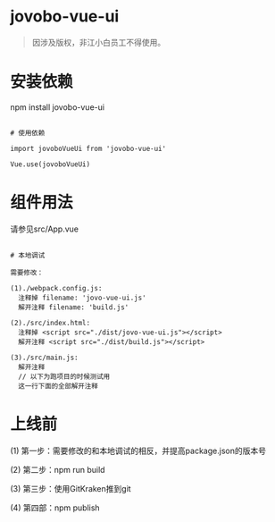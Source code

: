 # jovobo-vue-ui

> 因涉及版权，非江小白员工不得使用。

# 安装依赖

npm install jovobo-vue-ui

```

# 使用依赖

import jovoboVueUi from 'jovobo-vue-ui'

Vue.use(jovoboVueUi)

```

# 组件用法

请参见src/App.vue

```

# 本地调试

需要修改：

(1)./webpack.config.js:
  注释掉 filename: 'jovo-vue-ui.js'
  解开注释 filename: 'build.js'

(2)./src/index.html:
  注释掉 <script src="./dist/jovo-vue-ui.js"></script>
  解开注释 <script src="./dist/build.js"></script>

(3)./src/main.js:
  解开注释
  // 以下为跑项目的时候测试用 
  这一行下面的全部解开注释

```
# 上线前

(1) 第一步：需要修改的和本地调试的相反，并提高package.json的版本号

(2) 第二步：npm run build

(3) 第三步：使用GitKraken推到git

(4) 第四部：npm publish

```